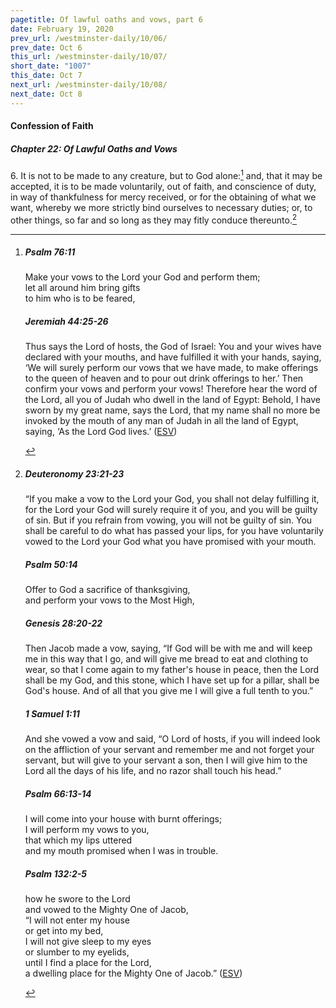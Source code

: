```yaml
---
pagetitle: Of lawful oaths and vows, part 6
date: February 19, 2020
prev_url: /westminster-daily/10/06/
prev_date: Oct 6
this_url: /westminster-daily/10/07/
short_date: "1007"
this_date: Oct 7
next_url: /westminster-daily/10/08/
next_date: Oct 8
---
```


#### Confession of Faith

##### Chapter 22: Of Lawful Oaths and Vows

<span class="q">6.</span> It is not to be made to any creature, but to God alone:[^fnref:wcf1] and, that it may be accepted, it is to be made voluntarily, out of faith, and conscience of duty, in way of thankfulness for mercy received, or for the obtaining of what we want, whereby we more strictly bind ourselves to necessary duties; or, to other things, so far and so long as they may fitly conduce thereunto.[^fnref:wcf2]

[^fnref:wcf1]: <div class="esv"><h5>Psalm 76:11</h5> <div class="esv-text"><div class="block-indent"> <p class="line-group" id="p19076011.01-1">Make your vows to the <span class="small-caps">Lord</span> your God and perform them;<br /> <span class="indent"></span>let all around him bring gifts<br /> <span class="indent"></span>to him who is to be feared,</p> </div> </div><h5>Jeremiah 44:25-26</h5> <div class="esv-text"><p id="p24044025.01-2">Thus says the <span class="small-caps">Lord</span> of hosts, the God of Israel: You and your wives have declared with your mouths, and have fulfilled it with your hands, saying, &#8216;We will surely perform our vows that we have made, to make offerings to the queen of heaven and to pour out drink offerings to her.&#8217; Then confirm your vows and perform your vows! Therefore hear the word of the <span class="small-caps">Lord</span>, all you of Judah who dwell in the land of Egypt: Behold, I have sworn by my great name, says the <span class="small-caps">Lord</span>, that my name shall no more be invoked by the mouth of any man of Judah in all the land of Egypt, saying, &#8216;As the Lord <span class="small-caps">God</span> lives.&#8217;  (<a href="http://www.esv.org" class="copyright">ESV</a>)</p> </div> </div>

[^fnref:wcf2]: <div class="esv"><h5>Deuteronomy 23:21-23</h5> <div class="esv-text"><p id="p05023021.01-1">&#8220;If you make a vow to the <span class="small-caps">Lord</span> your God, you shall not delay fulfilling it, for the <span class="small-caps">Lord</span> your God will surely require it of you, and you will be guilty of sin. But if you refrain from vowing, you will not be guilty of sin. You shall be careful to do what has passed your lips, for you have voluntarily vowed to the <span class="small-caps">Lord</span> your God what you have promised with your mouth.</p> </div><h5>Psalm 50:14</h5> <div class="esv-text"><div class="block-indent"> <p class="line-group" id="p19050014.01-2">Offer to God a sacrifice of thanksgiving,<br /> <span class="indent"></span>and perform your vows to the Most High,</p> </div> </div><h5>Genesis 28:20-22</h5> <div class="esv-text"><p id="p01028020.01-3">Then Jacob made a vow, saying, &#8220;If God will be with me and will keep me in this way that I go, and will give me bread to eat and clothing to wear, so that I come again to my father's house in peace, then the <span class="small-caps">Lord</span> shall be my God, and this stone, which I have set up for a pillar, shall be God's house. And of all that you give me I will give a full tenth to you.&#8221;</p> </div><h5>1 Samuel 1:11</h5> <div class="esv-text"><p id="p09001011.01-4">And she vowed a vow and said, &#8220;O <span class="small-caps">Lord</span> of hosts, if you will indeed look on the affliction of your servant and remember me and not forget your servant, but will give to your servant a son, then I will give him to the <span class="small-caps">Lord</span> all the days of his life, and no razor shall touch his head.&#8221;</p> </div><h5>Psalm 66:13-14</h5> <div class="esv-text"><div class="block-indent"> <p class="line-group" id="p19066013.01-5">I will come into your house with burnt offerings;<br /> <span class="indent"></span>I will perform my vows to you,<br />  that which my lips uttered<br /> <span class="indent"></span>and my mouth promised when I was in trouble.</p> </div> </div><h5>Psalm 132:2-5</h5> <div class="esv-text"><div class="block-indent"> <p class="line-group" id="p19132002.01-6">how he swore to the <span class="small-caps">Lord</span><br /> <span class="indent"></span>and vowed to the Mighty One of Jacob,<br />  &#8220;I will not enter my house<br /> <span class="indent"></span>or get into my bed,<br />  I will not give sleep to my eyes<br /> <span class="indent"></span>or slumber to my eyelids,<br />  until I find a place for the <span class="small-caps">Lord</span>,<br /> <span class="indent"></span>a dwelling place for the Mighty One of Jacob.&#8221;  (<a href="http://www.esv.org" class="copyright">ESV</a>)</p> </div> </div> </div>

